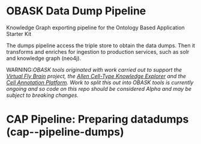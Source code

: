 # OBASK Data Dump Pipeline

Knowledge Graph exporting pipeline for the Ontology Based Application Starter Kit

The dumps pipeline access the triple store to obtain the data dumps. Then it transforms and enriches for ingestion to production services, such as solr and knowledge graph (neo4j).

WARNING:_OBASK tools originated with work carried out to support the [Virtual Fly Brain](virtualflybrain.org) project, the [Allen Cell-Type Knowledge Explorer](https://knowledge.brain-map.org/celltypes) and the [Cell Annotation Platform](celltype.info). Work to split this out into OBASK tools is currently ongoing and so code on this repo should be considered Alpha and may be subject to breaking changes._
# CAP Pipeline: Preparing datadumps (cap--pipeline-dumps)
